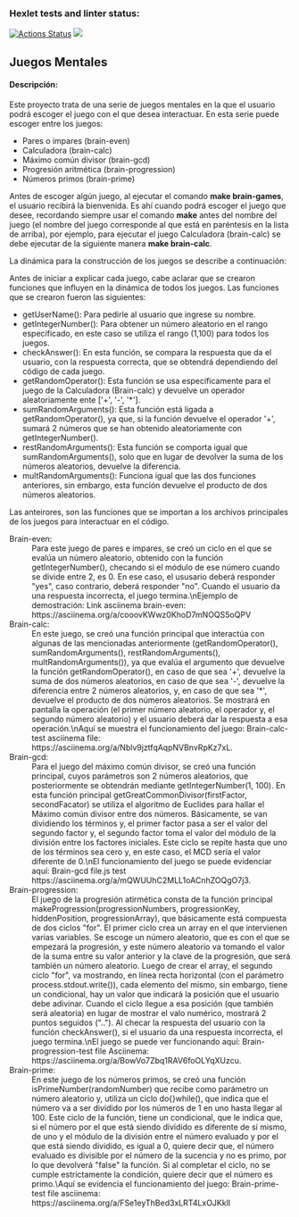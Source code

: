### Hexlet tests and linter status:
[![Actions Status](https://github.com/SebastianAguilar12/fullstack-javascript-project-98/actions/workflows/hexlet-check.yml/badge.svg)](https://github.com/SebastianAguilar12/fullstack-javascript-project-98/actions)
<a href=https://codeclimate.com/github/SebastianAguilar12/fullstack-javascript-project-98/maintainability><img src=https://api.codeclimate.com/v1/badges/c305b6706f06dbfc8c1e/maintainability /></a>

<h2>Juegos Mentales</h2>
<h4>Descripción:</h4>
<p>Este proyecto trata de una serie de juegos mentales en la que el usuario podrá escoger el juego con el que desea interactuar. En esta serie puede escoger entre los juegos:</p>
<ul>
 <li>Pares o impares (brain-even)</li>
 <li>Calculadora (brain-calc)</li>
 <li>Máximo común divisor (brain-gcd)</li>
 <li>Progresión aritmética (brain-progression)</li>
 <li>Números primos (brain-prime)</li>
</ul>
<p>Antes de escoger algún juego, al ejecutar el comando <strong>make brain-games</strong>, el usuario recibirá la bienvenida. Es ahí cuando podrá escoger el juego que desee, recordando siempre usar el comando <strong>make</strong> antes del nombre del juego (el nombre del juego corresponde al que está en paréntesis en la lista de arriba), por ejemplo, para ejecutar el juego <italic>Calculadora (brain-calc)</italic> se debe ejecutar de la siguiente manera <strong>make brain-calc</strong>.</p>

<p>La dinámica para la construcción de los juegos se describe a continuación:</p>
<p>Antes de iniciar a explicar cada juego, cabe aclarar que se crearon funciones que influyen en la dinámica de todos los juegos. Las funciones que se crearon fueron las siguientes:</p>
<ul>
 <li>getUserName(): Para pedirle al usuario que ingrese su nombre.</li>
 <li>getIntegerNumber(): Para obtener un número aleatorio en el rango especificado, en este caso se utiliza el rango (1,100) para todos los juegos.</li>
 <li>checkAnswer(): En esta función, se compara la respuesta que da el usuario, con la respuesta correcta, que se obtendrá dependiendo del código de cada juego.</li>
 <li>getRandomOperator(): Esta función se usa específicamente para el juego de la Calculadora (Brain-calc) y devuelve un operador aleatoriamente ente ['+', '-', '*'].</li>
 <li>sumRandomArguments(): Esta función está ligada a getRandomOperator(), ya que, si la función devuelve el operador '+', sumará 2 números que se han obtenido aleatoriamente con getIntegerNumber().</li>
 <li>restRandomArguments(): Esta función se comporta igual que sumRandomArguments(), solo que en lugar de devolver la suma de los números aleatorios, devuelve la diferencia.</li>
 <li>multRandomArguments(): Funciona igual que las dos funciones anteriores, sin embargo, esta función devuelve el producto de dos números aleatorios.</li>
</ul>
<p>Las anteirores, son las funciones que se importan a los archivos principales de los juegos para interactuar en el código.</p>
<dl>
 <dt>Brain-even:</dt>
 <dd>Para este juego de pares e impares, se creó un ciclo en el que se evalúa un número aleatorio, obtenido con la función getIntegerNumber(), checando si el módulo de ese número cuando se divide entre 2, es 0. En ese caso, el ususario deberá responder "yes", caso contrario, deberá responder "no". Cuando el usuario da una respuesta incorrecta, el juego termina.\nEjemplo de demostración: Link asciinema brain-even: https://asciinema.org/a/cooovKWwz0KhoD7mNOQS5oQPV</dd>
 <dt>Brain-calc:</dt>
 <dd>En este juego, se creó una función principal que interactúa con algunas de las mencionadas anteriormente (getRandomOperator(), sumRandomArguments(), restRandomArguments(), multRandomArguments()), ya que evalúa el argumento que devuelve la función getRandomOperator(), en caso de que sea '+', devuelve la suma de dos números aleatorios, en caso de que sea '-', devuelve la diferencia entre 2 números aleatorios, y, en caso de que sea '*', devuelve el producto de dos números aleatorios. Se mostrará en pantalla la operación (el primer número aleatorio, el operador y, el segundo número aleatorio) y el usuario deberá dar la respuesta a esa operación.\nAquí se muestra el funcionamiento del juego: Brain-calc-test asciinema file: https://asciinema.org/a/Nblv9jztfqAqpNVBnvRpKz7xL.</dd>
 <dt>Brain-gcd:</dt>
 <dd>Para el juego del máximo común divisor, se creó una función principal, cuyos parámetros son 2 números aleatorios, que posteriormente se obtendrán mediante getIntegerNumber(1, 100). En esta función principal getGreatCommonDivisor(firstFactor, secondFacator) se utiliza el algoritmo de Euclides para hallar el Máximo común divisor entre dos números. Básicamente, se van dividiendo los términos y, el primer factor pasa a ser el valor del segundo factor y, el segundo factor toma el valor del módulo de la división entre los factores iniciales. Este ciclo se repite hasta que uno de los términos sea cero y, en este caso, el MCD sería el valor diferente de 0.\nEl funcionamiento del juego se puede evidenciar aquí: Brain-gcd file.js test https://asciinema.org/a/mQWUUhC2MLL1oACnhZOQgO7j3.</dd>
 <dt>Brain-progression:</dt>
 <dd>El juego de la progresión atirmética consta de la función principal makeProgression(progressionNumbers, progressionKey, hiddenPosition, progressionArray), que básicamente está compuesta de dos ciclos "for". El primer ciclo crea un array en el que intervienen varias variables. Se escoge un número aleatorio, que es con el que se empezará la progresión, y este número aleatorio va tomando el valor de la suma entre su valor anterior y la clave de la progresión, que será también un número aleatorio. Luego de crear el array, el segundo ciclo "for", va mostrando, en línea recta horizontal (con el parámetro process.stdout.write()), cada elemento del mismo, sin embargo, tiene un condicional, hay un valor que indicará la posición que el usuario debe adivinar. Cuando el ciclo llegue a esa posición (que también será aleatoria) en lugar de mostrar el valo numérico, mostrará 2 puntos seguidos (".."). Al checar la respuesta del usuario con la función checkAnswer(), si el usuario da una respuesta incorrecta, el juego termina.\nEl juego se puede ver funcionando aquí: Brain-progression-test file Asciinema: https://asciinema.org/a/BowVo7Zbq1RAV6foOLYqXUzcu.</dd>
 <dt>Brain-prime:</dt>
 <dd>En este juego de los números primos, se creó una función isPrimeNumber(randomNumber) que recibe como parámetro un número aleatorio y, utiliza un ciclo do{}while(), que indica que el número va a ser dividido por los números de 1 en uno hasta llegar al 100. Este ciclo de la función, tiene un condicional, que le indica que, si el número por el que está siendo dividido es diferente de sí mismo, de uno y el módulo de la división entre el número evaluado y por el que está siendo dividido, es igual a 0, quiere decir que, el número evaluado es divisible por el número de la sucencia y no es primo, por lo que devolverá "false" la función. Si al completar el ciclo, no se cumple estrictamente la condición, quiere decir que el número es primo.\Aquí se evidencia el funcionamiento del juego: Brain-prime-test file asciinema: https://asciinema.org/a/FSe1eyThBed3xLRT4LxOJKklI</dd>
</dl>




